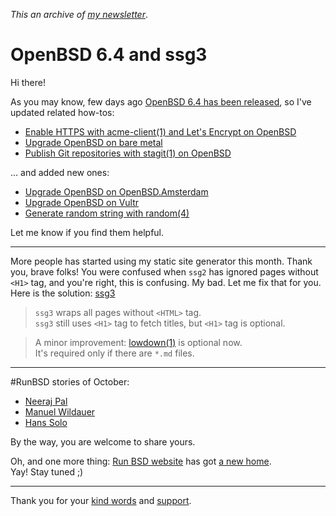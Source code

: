_This an archive of [my newsletter](/n/)_.

# OpenBSD 6.4 and ssg3

Hi there!

As you may know, few days ago [OpenBSD 6.4 has been
released](https://www.openbsd.org/64.html), so I've updated related
how-tos:

- [Enable HTTPS with acme-client(1) and Let's Encrypt on OpenBSD](https://www.romanzolotarev.com/openbsd/acme-client.html)
- [Upgrade OpenBSD on bare metal](https://www.romanzolotarev.com/openbsd/upgrade.html)
- [Publish Git repositories with stagit(1) on OpenBSD](https://www.romanzolotarev.com/stagit.html)

... and added new ones:

- [Upgrade OpenBSD on OpenBSD.Amsterdam](https://www.romanzolotarev.com/openbsd/oams-upgrade.html)
- [Upgrade OpenBSD on Vultr](https://www.romanzolotarev.com/openbsd/vultr-upgrade.html)
- [Generate random string with random(4)](https://www.romanzolotarev.com/random.html)

Let me know if you find them helpful.

---

More people has started using my static site generator this month.
Thank you, brave folks! You were confused when `ssg2` has ignored
pages without `<H1>` tag, and you're right, this is confusing. My
bad. Let me fix that for you. Here is the solution:
[ssg3](https://www.romanzolotarev.com/ssg.html)

> `ssg3` wraps all pages without `<HTML>` tag.<br>
`ssg3` still uses `<H1>` tag to fetch titles, but `<H1>` tag is
optional.

> A minor improvement: [lowdown(1)](https://kristaps.bsd.lv/lowdown/)
is optional now.<br>
It's required only if there are `*.md` files.

---

#RunBSD stories of October:

- [Neeraj Pal](https://www.bsdjobs.com/people/neerajpal.html)
- [Manuel Wildauer](https://www.bsdjobs.com/people/int9h.html)
- [Hans Solo](https://www.bsdjobs.com/people/pikkabird.html)

By the way, you are welcome to share yours.

Oh, and one more thing: [Run BSD website](https://runbsd.info) has
got [a new home](https://openbsd.amsterdam/?rz).<br>
Yay! Stay tuned ;)

---

Thank you for your [kind words](https://www.romanzolotarev.com/words.html)
and [support](https://www.romanzolotarev.com/sponsors.html).
